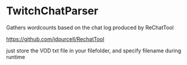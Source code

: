 # TwitchChatParser
Gathers wordcounts based on the chat log produced by ReChatTool

https://github.com/jdpurcell/RechatTool

just store the VOD txt file in your filefolder, and specify filename during runtime


